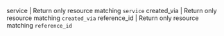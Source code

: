 service | Return only resource matching `service`
created_via | Return only resource matching `created_via`
reference_id | Return only resource matching `reference_id`
